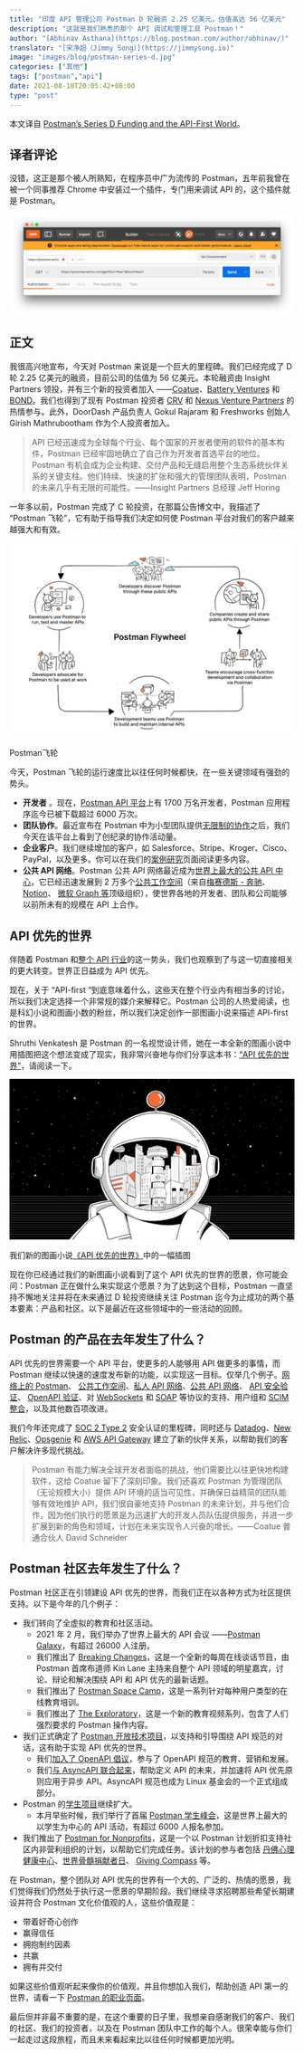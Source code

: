 ```yaml
---
title: "印度 API 管理公司 Postman D 轮融资 2.25 亿美元，估值高达 56 亿美元"
description: "这就是我们熟悉的那个 API 调试和管理工具 Postman！"
author: "[Abhinav Asthana](https://blog.postman.com/author/abhinav/)"
translator: "[宋净超（Jimmy Song）](https://jimmysong.io)"
image: "images/blog/postman-series-d.jpg"
categories: ["其他"]
tags: ["postman","api"]
date: 2021-08-18T20:05:42+08:00
type: "post"
---
```


本文译自 [Postman’s Series D Funding and the API-First World](https://blog.postman.com/postman-announces-series-d/)。

## 译者评论

没错，这正是那个被人所熟知，在程序员中广为流传的 Postman，五年前我曾在被一个同事推荐 Chrome 中安装过一个插件，专门用来调试 API 的，这个插件就是 Postman。

![Postman Chrome App](008i3skNly1gtlb0gv79zj61rm0mkdjq02.jpg)

## 正文

我很高兴地宣布，今天对 Postman 来说是一个巨大的里程碑。我们已经完成了 D 轮 2.25 亿美元的融资，目前公司的估值为 56 亿美元。本轮融资由 Insight Partners 领投，并有三个新的投资者加入 ——[Coatue](https://www.coatue.com/)、[Battery Ventures](https://www.battery.com/) 和 [BOND](https://www.bondcap.com/)。我们也得到了现有 Postman 投资者 [CRV](https://www.crv.com/) 和 [Nexus Venture Partners](https://nexusvp.com/) 的热情参与。此外，DoorDash 产品负责人 Gokul Rajaram 和 Freshworks 创始人 Girish Mathrubootham 作为个人投资者加入。

> API 已经迅速成为全球每个行业、每个国家的开发者使用的软件的基本构件，Postman 已经牢固地确立了自己作为开发者首选平台的地位。Postman 有机会成为企业构建、交付产品和无缝启用整个生态系统伙伴关系的关键支柱。他们持续、快速的扩张和强大的管理团队表明，Postman 的未来几乎有无限的可能性。——Insight Partners 总经理 Jeff Horing

一年多以前，Postman 完成了 C 轮投资，在那篇公告博文中，我描述了 “Postman 飞轮”，它有助于指导我们决定如何使 Postman 平台对我们的客户越来越强大和有效。

![img](008i3skNly1gtlavb1amyj30t20jw765.jpg)

Postman飞轮

今天，Postman 飞轮的运行速度比以往任何时候都快，在一些关键领域有强劲的势头。

- **开发者** 。现在，[Postman API 平台](https://www.postman.com/api-platform/)上有 1700 万名开发者，Postman 应用程序迄今已被下载超过 6000 万次。
- **团队协作**。最近宣布在 Postman 中为小型团队提供[无限制的协作](https://blog.postman.com/announcing-unlimited-collaboration-for-small-teams/)之后，我们今天在该平台上看到了创纪录的协作活动量。
- **企业客户**。我们继续增加的客户，如 Salesforce、Stripe、Kroger、Cisco、PayPal，以及更多。你可以在我们的[案例研究](https://www.postman.com/case-studies/)页面阅读更多内容。
- **公共 API 网络**。Postman 公共 API 网络最近成为[世界上最大的公共 API 中心](https://blog.postman.com/postman-public-api-network-is-now-the-worlds-largest-public-api-hub/)，它已经迅速发展到 2 万多个[公共工作空间](https://blog.postman.com/public-workspaces-why-we-created-them-what-you-can-do/)（来自[梅赛德斯 - 奔驰](https://www.postman.com/mbdevelopers/workspace/mercedes-benz/overview)、 [Notion](https://blog.postman.com/how-to-explore-notion-api-postman-public-workspace/)、 [微软 Graph 等](https://www.postman.com/microsoftgraph/workspace/microsoft-graph/overview)顶级组织），使世界各地的开发者、团队和公司能够以前所未有的规模在 API 上合作。

## API 优先的世界

伴随着 Postman 和[整个 API 行业](https://blog.postman.com/api-growth-rate/)的这一势头，我们也观察到了与这一切直接相关的更大转变。世界正日益成为 API 优先。

现在，关于 “API-first “到底意味着什么，这些天在整个行业内有相当多的讨论，所以我们决定选择一个非常规的媒介来解释它。Postman 公司的人热爱阅读，也是科幻小说和图画小数的粉丝，所以我们决定创作一部图画小说来描述 API-first 的世界。

Shruthi Venkatesh 是 Postman 的一名视觉设计师，她在一本全新的图画小说中用插图把这个想法变成了现实，我非常兴奋地与你们分享这本书：[“API 优先的世界”](https://api-first-world.com/)，请阅读一下。

![img](008i3skNly1gtlavbgm6fj61hb0u0jw802.jpg)

我们新的图画小说[《API 优先的世界》](https://api-first-world.com/)中的一幅插图

现在你已经通过我们的新图画小说看到了这个 API 优先的世界的愿景，你可能会问：Postman 正在做什么来实现这个愿景？为了达到这个目标，Postman 一直坚持不懈地关注并将在未来通过 D 轮投资继续关注 Postman 迄今为止成功的两个基本要素：产品和社区。以下是最近在这些领域中的一些活动的回顾。

## Postman 的产品在去年发生了什么？

API 优先的世界需要一个 API 平台，使更多的人能够用 API 做更多的事情，而 Postman 继续以快速的速度发布新的功能，以实现这一目标。仅举几个例子。[网络上的 Postman](https://blog.postman.com/announcing-postman-for-the-web-now-in-open-beta/)、 [公共工作空间](https://blog.postman.com/public-workspaces-why-we-created-them-what-you-can-do/)、[私人 API 网络](https://blog.postman.com/postman-api-network-intro/)、[公共 API 网络](https://blog.postman.com/postman-public-api-network-is-now-the-worlds-largest-public-api-hub/)、 [API 安全验证](https://blog.postman.com/security-warnings-during-api-validation/)、 [OpenAPI 验证](https://blog.postman.com/real-time-validation-of-openapi-definitions-in-postman-api-builder/)、对 [WebSockets](https://blog.postman.com/postman-supports-websocket-apis/) 和 [SOAP](https://blog.postman.com/making-http-soap-requests-with-postman/) 等协议的支持、用户组和 [SCIM 整合](https://blog.postman.com/introducing-user-management-in-postman-with-scim/)，以及其他数百项改进。

我们今年还完成了 [SOC 2 Type 2](https://blog.postman.com/postmans-new-soc-2-type-2-report-how-and-why-we-did-it/) 安全认证的里程碑，同时还与 [Datadog](https://blog.postman.com/postman-datadog-technology-partner-more-integration-features/)、[New Relic](https://blog.postman.com/monitor-apis-with-postman-and-new-relic/)、[Opsgenie](https://blog.postman.com/postman-opsgenie-integration/) 和 [AWS API Gateway](https://blog.postman.com/aws-api-gateway-integration-postman/) 建立了新的伙伴关系，以帮助我们的客户解决许多现代挑战。

> Postman 有能力解决全球开发者面临的挑战，他们需要比以往更快地构建软件，这给 Coatue 留下了深刻印象。我们还喜欢 Postman 为管理团队（无论规模大小）提供 API 环境的适当可见性，并确保日益精简的团队能够有效地维护 API，我们很自豪地支持 Postman 的未来计划，并与他们合作，因为他们执行的愿景是为迅速扩大的开发人员队伍提供服务，并进一步扩展到新的角色和领域，计划在未来实现令人兴奋的增长。——Coatue 普通合伙人 David Schneider

## Postman 社区去年发生了什么？

Postman 社区正在引领建设 API 优先的世界，而我们正在以各种方式为社区提供支持。以下是今年的几个例子：

- 我们转向了全虚拟的教育和社区活动。
  - 2021 年 2 月，我们举办了世界上最大的 API 会议 ——[Postman Galaxy](https://www.postman.com/postman-galaxy/)，有超过 26000 人注册。
  - 我们推出了 [Breaking Changes](https://www.postman.com/events/breaking-changes/)，这是一个全新的每周在线谈话节目，由 Postman 首席布道师 Kin Lane 主持来自整个 API 领域的明星嘉宾，讨论、辩论和解决围绕 API 和 API 优先的最新话题。
  - 我们推出了 [Postman Space Camp](https://www.postman.com/events/postman-space-camp/)，这是一系列针对每种用户类型的在线教育培训。
  - 我们推出了 [The Exploratory](https://blog.postman.com/the-exploratory-postmans-new-educational-video-series/)，这是一个新的教育视频系列，包含了人们强烈要求的 Postman 操作内容。
- 我们正式确定了 [Postman 开放技术项目](https://blog.postman.com/announcing-postman-open-technologies/)，以支持和引导围绕 API 规范的对话，这有助于实现 API 优先的世界。
  - 我们[加入了 OpenAPI 倡议](https://blog.postman.com/postman-joins-openapi-initiative/)，参与了 OpenAPI 规范的教育、营销和发展。
  - 我们[与 AsyncAPI 联合起来](https://blog.postman.com/asyncapi-joins-forces-with-postman-future-of-apis/)，帮助定义 API 的未来，并加速将 API 优先原则应用于异步 API。AsyncAPI 规范也成为 Linux 基金会的一个正式组成部分。
- Postman 的[学生项目](https://blog.postman.com/how-postman-is-building-education-first-student-programs-that-empower/)继续扩大。
  - 本月早些时候，我们举行了首届 [Postman 学生峰会](https://blog.postman.com/announcing-the-first-postman-student-summit/)，这是世界上最大的以学生为中心的 API 活动，有超过 6000 人报名参加。
- 我们推出了 [Postman for Nonprofits](https://blog.postman.com/introducing-postman-for-nonprofits/)，这是一个以 Postman 计划折扣支持社区内非营利组织的计划，以帮助它们完成任务。该计划的参与者包括 [丹佛心理健康中心](https://mhcd.org/get-to-know-us/)、[世界骨髓捐献者日](https://worldmarrowdonorday.org/)、 [Giving Compass](https://givingcompass.org/) 等。

在 Postman，整个团队对 API 优先的世界有一个大的、广泛的、热情的愿景，我们觉得我们仍然处于执行这一愿景的早期阶段。我们继续寻求招聘那些希望长期建设并符合 Postman 文化价值观的人，这些价值观是：

- 带着好奇心创作
- 赢得信任
- 拥抱制约因素
- 共赢
- 拥有并交付

如果这些价值观听起来像你的价值观，并且你想加入我们，帮助创造 API 第一的世界，请看一下 [Postman 的职业页面](https://www.postman.com/company/careers/)。

最后但并非最不重要的是，在这个重要的日子里，我想亲自感谢我们的客户、我们的社区、我们的投资者，以及在 Postman 团队中工作的每个人。很荣幸能与你们一起走过这段旅程，而且未来看起来比以往任何时候都更加光明。
